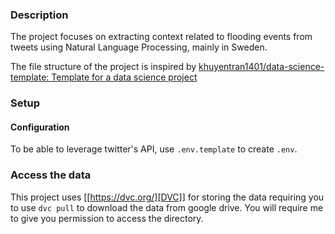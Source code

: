### Description

The project focuses on extracting context related to flooding events from tweets
using Natural Language Processing, mainly in Sweden.

The file structure of the project is inspired by [khuyentran1401/data-science-template: Template for a data science project](https://github.com/khuyentran1401/data-science-template)
### Setup

#### Configuration
To be able to leverage twitter's API, use `.env.template` to create `.env`.

### Access the data
This project uses [[https://dvc.org/][DVC]] for storing the data requiring you
to use `dvc pull` to download the data from google drive. You will require me to
give you permission to access the directory.

